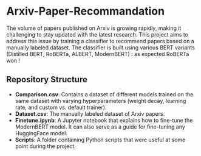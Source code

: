 # Arxiv-Paper-Recommandation

The volume of papers published on Arxiv is growing rapidly, making it challenging to stay updated with the latest research. This project aims to address this issue by training a classifier to recommend papers based on a manually labeled dataset. The classifier is built using various BERT variants (Distilled BERT, RoBERTa, ALBERT, ModernBERT) : as expected RoBERTa won !

## Repository Structure
* **Comparison.csv**: Contains a dataset of different models trained on the same dataset with varying hyperparameters (weight decay, learning rate, and custom vs. default trainer).
* **Dataset.csv**: The manually labeled dataset of Arxiv papers.
* **Finetune.ipynb**: A Jupyter notebook that explains how to fine-tune the ModernBERT model. It can also serve as a guide for fine-tuning any HuggingFace model.
* **Scripts**: A folder containing Python scripts that were useful at some point during the project.

